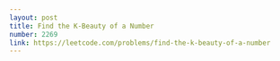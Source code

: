 ```yaml
---
layout: post
title: Find the K-Beauty of a Number
number: 2269
link: https://leetcode.com/problems/find-the-k-beauty-of-a-number
---
```

